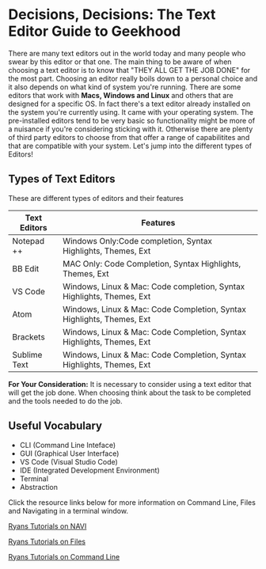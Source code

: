 # Decisions, Decisions: The Text Editor Guide to Geekhood

There are many text editors out in the world today and many people who swear by this editor or that one. The main thing to be aware of when choosing a text editor is to know that "THEY ALL GET THE JOB DONE" for the most part. Choosing an editor really boils down to a personal choice and it also depends on what kind of system you're running. There are some editors that work with **Macs, Windows and Linux** and others that are designed for a specific OS. In fact there's a text editor already installed on the system you're currently using. It came with your operating system. The pre-installed editors tend to be very basic so functionality might be more of a nuisance if you're considering sticking with it. Otherwise there are plenty of third party editors to choose from that offer a range of capabilitites and that are compatible with your system. Let's jump into the different types of Editors!

## Types of Text Editors
These are different types of editors and their features

Text Editors | Features
------------ | -----------
Notepad ++   | Windows Only:Code completion, Syntax Highlights, Themes, Ext
BB Edit      | MAC Only: Code Completion, Syntax Highlights, Themes, Ext
VS Code      | Windows, Linux & Mac: Code completion, Syntax Highlights, Themes, Ext
Atom         | Windows, Linux & Mac: Code Completion, Syntax Highlights, Themes, Ext
Brackets     | Windows, Linux & Mac: Code Completion, Syntax Highlights, Themes, Ext
Sublime Text | Windows, Linux & Mac: Code Completion, Syntax Highlights, Themes, Ext

**For Your Consideration:** It is necessary to consider using a text editor that will get the job done. When choosing think about the task to be completed and the tools needed to do the job. 

## Useful Vocabulary

   - CLI (Command Line Inteface)
   - GUI (Graphical User Interface)
   - VS Code (Visual Studio Code)
   - IDE (Integrated Development Environment)
   - Terminal
   - Abstraction
   
Click the resource links below for more information on Command Line, Files and Navigating in a terminal window.
   
[Ryans Tutorials on NAVI](https://ryanstutorials.net/linuxtutorial/navigation.php)

[Ryans Tutorials on Files](https://ryanstutorials.net/linuxtutorial/aboutfiles.php)

[Ryans Tutorials on Command Line](https://ryanstutorials.net/linuxtutorial/commandline.php)




